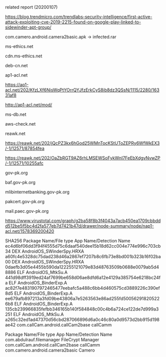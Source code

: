 related report (20200107)

https://blog.trendmicro.com/trendlabs-security-intelligence/first-active-attack-exploiting-cve-2019-2215-found-on-google-play-linked-to-sidewinder-apt-group/

com.camero.android.camera2basic.apk -> infected.rar

ms-ethics.net

cdn.ms-ethics.net

deb-cn.net

ap1-acl.net

https://ap1-acl.net/202/KfzLXf6NisWqPtYOrrQYJfzErkCyS8ib8dz3QSsN/1115/2280/16331af8

http://ap1-acl.net/mod/

ms-db.net

aws-check.net

reawk.net

https://reawk.net/202/jQcPZ3kx6hGod25WMnTocKStUToZEPRy6WfWkEX3/-1/12571/87854fea

https://reawk.net/202/OaZbRGT9AZ6rhLMSEWSoFykWnI7FeEbXdgvNvwZP/-1/12571/10255afc

gov-pk.org

baf.gov-pk.org

mlibinternetbanking.gov-pk.org

pakcert.gov-pk.org	

mail.paec.gov-pk.org

https://www.virustotal.com/graph/g2ba58f8b3f4043a7acb450ea1709cbbddd512be5f5bc4d2fa577eb7d7421b47d/drawer/node-summary/node/nap1-acl.net/1578369200420



SHA256	Package Name/File type	App Name/Detection Name
ec4d6bf06dd3f94f4555d75c6daaf540dee15b18d62cc004e774e996c703cb34	DEX	AndroidOS_SWinderSpy.HRXA
a60fc4e5328dc75dad238d46a2867ef7207b8c6fb73e8bd001b323b16f02ba00	DEX	AndroidOS_SWinderSpy.HRXA
0daefb3d05e4455b590da122255121079e83d48763509b0688e0079ab5d48886	ELF	AndroidOS_MtkSu.A
441d98dff3919ed24af7699be658d06ae8dfd6a12e4129a385754e6218bc24fa	ELF	AndroidOS_BinderExp.A
ac82f7e4831907972465477eebafc5a488c6bb4d460575cd3889226c390ef8d5	ELF	AndroidOS_BinderExp.A
ee679afb897213a3fd09be43806a7e5263563e86ad255fd500562918205226b8	ELF	AndroidOS_BinderExp.A
135cb239966835fefbb346165b140f584848c00c4b6a724ce122de7d999a3251	ELF	AndroidOS_MtkSu.A
a265c32ed1ad47370d56cbd287066896d6a0c46c80a0d9573d2bb915d198ae42	com.callCam.android.callCam2base	callCamm


Package Name/File type	App Name/Detection Name
com.abdulrauf.filemanager	FileCrypt Manager
com.callCam.android.callCam2base	callCamm
com.camero.android.camera2basic	Camero
